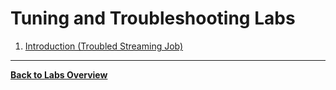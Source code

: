 # Tuning and Troubleshooting Labs

1. [Introduction (Troubled Streaming Job)](introduction)

-----

[**Back to Labs Overview**](../LABS-OVERVIEW.md)
